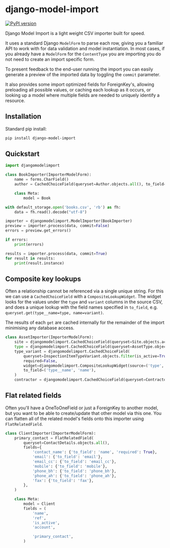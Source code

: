 # django-model-import

[![PyPI version](https://badge.fury.io/py/djangomodelimport.svg)](https://badge.fury.io/py/djangomodelimport)

Django Model Import is a light weight CSV importer built for speed.

It uses a standard Django `ModelForm` to parse each row, giving you a familiar API to work with
for data validation and model instantiation. In most cases, if you already have a `ModelForm`
for the `ContentType` you are importing you do not need to create an import specific form.

To present feedback to the end-user running the import you can easily generate a preview
of the imported data by toggling the `commit` parameter.

It also provides some import optimized fields for ForeignKey's, allowing preloading all
possible values, or caching each lookup as it occurs, or looking up a model where multiple
fields are needed to uniquely identify a resource.


## Installation

Standard pip install:

```bash
pip install django-model-import
```


## Quickstart

```python
import djangomodelimport

class BookImporter(ImporterModelForm):
    name = forms.CharField()
    author = CachedChoiceField(queryset=Author.objects.all(), to_field='name')

    class Meta:
        model = Book

with default_storage.open('books.csv', 'rb') as fh:
    data = fh.read().decode("utf-8")

importer = djangomodelimport.ModelImporter(BookImporter)
preview = importer.process(data, commit=False)
errors = preview.get_errors()

if errors:
    print(errors)

results = importer.process(data, commit=True)
for result in results:
    print(result.instance)

```


## Composite key lookups

Often a relationship cannot be referenced via a single unique string. For this we can use
a `CachedChoiceField` with a `CompositeLookupWidget`. The widget looks for the values
under the `type` and `variant` columns in the source CSV, and does a unique lookup
with the field names specified in `to_field`, e.g. `queryset.get(type__name=type, name=variant)`.

The results of each `get` are cached internally for the remainder of the import minimising
any database access.

```python
class AssetImporter(ImporterModelForm):
    site = djangomodelimport.CachedChoiceField(queryset=Site.objects.active(), to_field='ref')
    type = djangomodelimport.CachedChoiceField(queryset=AssetType.objects.filter(is_active=True), to_field='name')
    type_variant = djangomodelimport.CachedChoiceField(
        queryset=InspectionItemTypeVariant.objects.filter(is_active=True),
        required=False,
        widget=djangomodelimport.CompositeLookupWidget(source=('type', 'variant')),
        to_field=('type__name', 'name'),
    )
    contractor = djangomodelimport.CachedChoiceField(queryset=Contractor.objects.active(), to_field='name')
```


## Flat related fields

Often you'll have a OneToOneField or just a ForeignKey to another model, but you want to be able to
create/update that other model via this one. You can flatten all of the related model's fields onto
this importer using `FlatRelatedField`.

```python
class ClientImporter(ImporterModelForm):
    primary_contact = FlatRelatedField(
        queryset=ContactDetails.objects.all(),
        fields={
            'contact_name': {'to_field': 'name', 'required': True},
            'email': {'to_field': 'email'},
            'email_cc': {'to_field': 'email_cc'},
            'mobile': {'to_field': 'mobile'},
            'phone_bh': {'to_field': 'phone_bh'},
            'phone_ah': {'to_field': 'phone_ah'},
            'fax': {'to_field': 'fax'},
        },
    )

    class Meta:
        model = Client
        fields = (
            'name',
            'ref',
            'is_active',
            'account',

            'primary_contact',
        )
```
